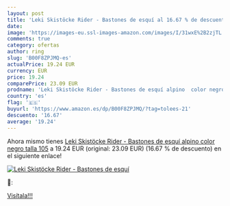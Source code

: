 ```yaml
---
layout: post
title: 'Leki Skistöcke Rider - Bastones de esquí al 16.67 % de descuento'
date: 
image: 'https://images-eu.ssl-images-amazon.com/images/I/31wxE%2B2zjTL._SL200_.jpg'
comments: true
category: ofertas
author: ring
slug: 'B00F8ZPJMQ-es'
actualPrice: 19.24 EUR
currency: EUR
price: 19.24
comparePrice: 23.09 EUR
prodname: 'Leki Skistöcke Rider - Bastones de esquí alpino  color negro  talla 105'
country: 'es'
flag: '🇪🇸'
buyurl: 'https://www.amazon.es/dp/B00F8ZPJMQ/?tag=tolees-21'
descuento: '16.67'
average: '19.24'
---
```


Ahora mismo tienes [Leki Skistöcke Rider - Bastones de esquí alpino  color negro  talla 105](https://www.amazon.es/dp/B00F8ZPJMQ/?tag=tolees-21) a 19.24 EUR (original: 23.09 EUR) (16.67 %  de descuento) en el siguiente enlace!

[![Leki Skistöcke Rider - Bastones de esquí](https://images-eu.ssl-images-amazon.com/images/I/31wxE%2B2zjTL._SL200_.jpg)](https://www.amazon.es/dp/B00F8ZPJMQ/?tag=tolees-21)

🔎:


[Visítala!!!](https://www.amazon.es/dp/B00F8ZPJMQ/?tag=tolees-21)

